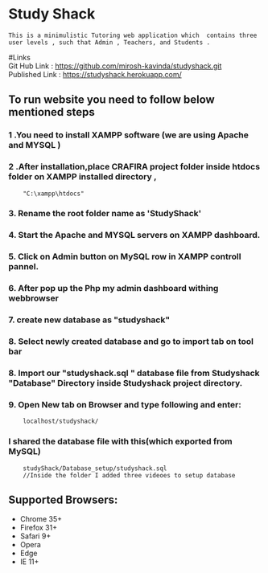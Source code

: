 # Study Shack 
    This is a minimulistic Tutoring web application which  contains three user levels , such that Admin , Teachers, and Students . 
    

#Links <br>
Git Hub Link : https://github.com/mirosh-kavinda/studyshack.git  <br>
Published Link : https://studyshack.herokuapp.com/	 <br>

## To run website you need to follow below mentioned steps

### 1 .You need to install XAMPP software (we are using Apache and MYSQL )
### 2 .After installation,place CRAFIRA project folder inside htdocs folder on  XAMPP installed directory , 
        "C:\xampp\htdocs"
### 3. Rename the root folder name as 'StudyShack'
### 4. Start the Apache and MYSQL servers on XAMPP dashboard.
### 5. Click on Admin button on MySQL row in XAMPP controll pannel.
### 6. After pop up the Php my admin dashboard withing webbrowser
### 7. create new database as "studyshack" 
### 8. Select newly created database and go to import tab on tool bar
### 8. Import our "studyshack.sql " database file from Studyshack "Database" Directory inside Studyshack project directory.
### 9. Open New tab on Browser and type following and enter:
        localhost/studyshack/
### I shared the database file with this(which exported from MySQL)
        studyShack/Database_setup/studyshack.sql
        //Inside the folder I added three videoes to setup database 


## Supported Browsers:
- Chrome 35+
- Firefox 31+
- Safari 9+
- Opera
- Edge
- IE 11+

